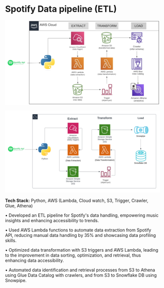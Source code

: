 # Spotify Data pipeline (ETL)

![Spotify_Project](images/Spotify-ETL.jpeg)

![Spotify_Project](images/Snowflake.png)

**Tech Stack:** Python, AWS (Lambda, Cloud watch, S3, Trigger, Crawler, Glue, Athena)

•	Developed an ETL pipeline for Spotify's data handling, empowering music insights and enhancing accessibility to trends.

•	Used AWS Lambda functions to automate data extraction from Spotify API, reducing manual data handling by 35% and showcasing data profiling skills.

•	Optimized data transformation with S3 triggers and AWS Lambda, leading to the improvement in data sorting, optimization, and retrieval, thus enhancing data accessibility.

•	Automated data identification and retrieval processes from S3 to Athena using Glue Data Catalog with crawlers, and from S3 to Snowflake DB using Snowpipe.




